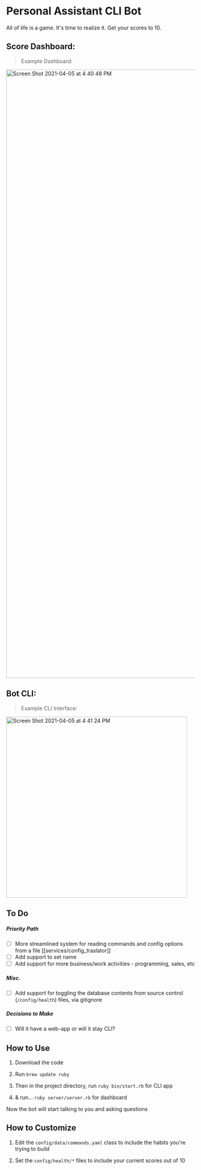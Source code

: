 # Personal Assistant CLI Bot

All of life is a game. It's time to realize it. Get your scores to 10.

## Score Dashboard:
> Example Dashboard:
<img width="1620" alt="Screen Shot 2021-04-05 at 4 40 48 PM" src="https://user-images.githubusercontent.com/46613794/113624485-b936c080-962d-11eb-80b7-537cef16d323.png">

## Bot CLI:
> Example CLI Interface: <br />
<img width="482" alt="Screen Shot 2021-04-05 at 4 41 24 PM" src="https://user-images.githubusercontent.com/46613794/113624523-c3f15580-962d-11eb-8add-a02f57799ba6.png">


## To Do

##### Priority Path

- [ ] More streamlined system for reading commands and config options from a file [[services/config_traslator]]
- [ ] Add support to set name
- [ ] Add support for more business/work activities - programming, sales, etc

##### Misc.

- [ ] Add support for toggling the database contents from source control (`/config/health`) files, via gitignore

##### Decisions to Make

- [ ] Will it have a web-app or will it stay CLI?

## How to Use

1. Download the code

2. Run `brew update ruby`

3. Then in the project directory, run `ruby bin/start.rb` for CLI app

4. & run... `ruby server/server.rb` for dashboard

Now the bot will start talking to you and asking questions

## How to Customize

1. Edit the `config/data/commands.yaml` class to include the habits you're trying to build

2. Set the `config/health/*` files to include your current scores out of 10
